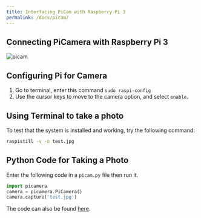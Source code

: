 ```yaml
---
title: Interfacing PiCam with Raspberry Pi 3
permalink: /docs/picam/
---
```


## Connecting PiCamera with Raspberry Pi 3

![picam](https://i.imgur.com/imwCHBR.jpg)

## Configuring Pi for Camera

1. Go to terminal, enter this command `sudo raspi-config` 
2. Use the cursor keys to move to the camera option, and select `enable`.

## Using Terminal to take a photo

To test that the system is installed and working, try the following command:

```bash
raspistill -v -o test.jpg
```

## Python Code for Taking a Photo

Enter the following code in a `picam.py` file then run it. 

```python
import picamera
camera = picamera.PiCamera()
camera.capture('test.jpg')
```

The code can also be found [here](https://github.com/manashmndl/FabLabRpiWorkshop2017/tree/codes/RpiCamera). 
